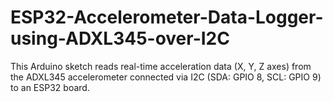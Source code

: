 # ESP32-Accelerometer-Data-Logger-using-ADXL345-over-I2C
This Arduino sketch reads real-time acceleration data (X, Y, Z axes) from the ADXL345 accelerometer connected via I2C (SDA: GPIO 8, SCL: GPIO 9) to an ESP32 board.
